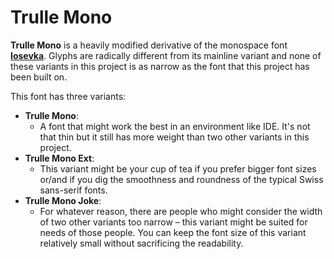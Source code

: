 
# Trulle Mono

**Trulle Mono** is a heavily modified derivative of the monospace font [**Iosevka**](https://github.com/be5invis/Iosevka). Glyphs are radically different from its mainline variant and none of these variants in this project is as narrow as the font that this project has been built on.

This font has three variants:
- **Trulle Mono**:
  - A font that might work the best in an environment like IDE. It's not that thin but it still has more weight than two other variants in this project.
- **Trulle Mono Ext**:
  - This variant might be your cup of tea if you prefer bigger font sizes or/and if you dig the smoothness and roundness of the typical Swiss sans-serif fonts.
- **Trulle Mono Joke**:
  - For whatever reason, there are people who might consider the width of two other variants too narrow – this variant might be suited for needs of those people. You can keep the font size of this variant relatively small without sacrificing the readability.
